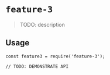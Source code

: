 # `feature-3`

> TODO: description

## Usage

```
const feature3 = require('feature-3');

// TODO: DEMONSTRATE API
```
